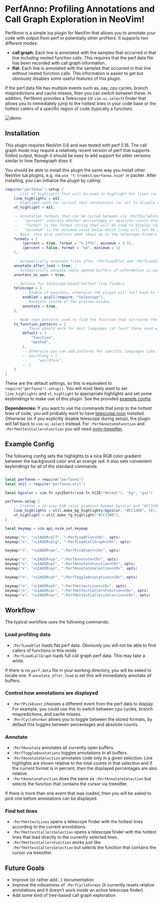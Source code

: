 # PerfAnno: Profiling Annotations and Call Graph Exploration in NeoVim!

PerfAnno is a simple lua plugin for NeoVim that allows you to annotate your code with output from perf or potentially other profilers.
It supports two different modes:

* **call graph:** Each line is annotated with the samples that occurred in that line *including* nested function calls. This requires that the perf.data file has been recorded with call graph information.
* **flat:** Each line is annotated with the samples that occurred in that line *without* nested function calls. This information is easier to get but obviously disables some useful features of this plugin.

If the perf.data file has multiple events such as, say, cpu cycles, branch mispredictions and cache misses, then you can switch between these.
In addition, PerfAnno provides a Telescope (or `vim.ui.select`) finder that allows you to immediately jump to the hottest lines in your code base or the hottest callers of a specific region of code (typically a function).

![demo](https://user-images.githubusercontent.com/15610942/153376301-d096ae61-e6a3-46f3-a8b1-305bd0007d7a.gif)

## Installation

This plugin requires NeoVim 0.6 and was tested with perf 5.16.
The call graph mode may require a relatively recent version of perf that supports folded output, though it should be easy to add support for older versions similar to how flamegraph does it.

You should be able to install this plugin the same way you install other NeoVim lua plugins, e.g. via `use "t-troebst/perfanno.nvim"` in packer.
After installing, you can initialize the plugin by calling:

```lua
require("perfanno").setup {
    -- List of highlights that will be used to highlight hot lines (or nil to disable highlighting)
    line_highlights = nil,
    -- Highlight used for virtual text annotations (or nil to disable virtual text)
    vt_highlight = nil,

    -- Annotation formats that can be cycled between via :PerfCycleFormat
    --   "percent" controls whether percentages or absolute counts should be displayed
    --   "format" is the format string that will be used to display counts / percentages
    --   "minimum" is the minimum value below which lines will not be annotated
    -- Note: this also controls what shows up in the telescope finders
    formats = {
        {percent = true, format = "%.2f%%", minimum = 0.5},
        {percent = false, format = "%d", minimum = 1}
    },

    -- Automatically annotate files after :PerfLoadFlat and :PerfLoadCallGraph
    annotate_after_load = true,
    -- Automatically annoate newly opened buffers if information is available
    annotate_on_open = true,

    -- Options for telescope-based hottest line finders
    telescope = {
        -- Enable if possible, otherwise the plugin will fall back to vim.ui.select
        enabled = pcall(require, "telescope"),
        -- Annotate inside of the preview window
        annotate = true,
    },

    -- Node type patterns used to find the function that surrounds the cursor
    ts_function_patterns = {
        -- These should work for most languages (at least those used with perf)
        default = {
            "function",
            "method",
        },
        -- Otherwise you can add patterns for specific languages like:
        -- weirdlang = {
        --     "weirdfunc",
        -- }
    }
}

```

These are the default settings, so this is equivalent to `require("perfanno").setup()`.
You will most likely want to set `line_highlights` and `vt_highlight` to appropriate highlights and set some keybindings to make use of this plugin.
See the provided [example config](#example-config).

**Dependencies:**
If you want to use the commands that jump to the hottest lines of code, you will probably want to have [telescope.nvim](https://github.com/nvim-telescope/telescope.nvim) installed.
Otherwise (or if you explicitly disable telescope during setup), the plugin will fall back to `vim.ui.select` instead.
For `:PerfAnnotateFunction` and `:PerfHottestCallersFunction` you will need [nvim-treesitter](https://github.com/nvim-treesitter/nvim-treesitter).

## Example Config

The following config sets the highlights to a nice RGB color gradient between the background color and an orange red.
It also sets convenient keybindings for all of the standard commands.

```lua

local perfanno = require("perfanno")
local util = require("perfanno.util")

local bgcolor = vim.fn.synIDattr(vim.fn.hlID("Normal"), "bg", "gui")

perfanno.setup {
    -- Creates a 10-step RGB color gradient beween bgcolor and "#CC3300"
    line_highlights = util.make_bg_highlights(bgcolor, "#CC3300", 10),
    vt_highlight = util.make_fg_highlight("#CC3300"),
}

local keymap = vim.api.nvim_set_keymap

keymap("n", "<LEADER>plf", ":PerfLoadFlat<CR>", opts)
keymap("n", "<LEADER>plg", ":PerfLoadCallGraph<CR>", opts)

keymap("n", "<LEADER>pe", ":PerfPickEvent<CR>", opts)

keymap("n", "<LEADER>pa", ":PerfAnnotate<CR>", opts)
keymap("n", "<LEADER>pf", ":PerfAnnotateFunction<CR>", opts)
keymap("v", "<LEADER>pa", ":PerfAnnotateSelection<CR>", opts)

keymap("n", "<LEADER>pt", ":PerfToggleAnnotations<CR>", opts)

keymap("n", "<LEADER>ph", ":PerfHottestLines<CR>", opts)
keymap("n", "<LEADER>pc", ":PerfHottestCallersFunction<CR>", opts)
keymap("v", "<LEADER>pc", ":PerfHottestCallersSelection<CR>", opts)
```

## Workflow

The typical workflow uses the following commands:

### Load profiling data

* `:PerfLoadFlat` loads flat perf data. Obviously you will not be able to find callers of functions in this mode.
* `:PerfLoadCallGraph` loads full call graph perf data. This may take a while.

If there is no `perf.data` file in your working directory, you will be asked to locate one. If `annotate_after_load` is set this will immediately annotate all buffers.

### Control how annotations are displayed

* `:PerfPickEvent` chooses a different event from the perf data to display. For example, you could use this to switch between cpu cycles, branch mispredictions, and cache misses.
* `:PerfCycleFormat` allows you to toggle between the stored formats, by default this toggles between percentages and absolute counts.

### Annotate

* `:PerfAnnotate` annotates all currently open buffers.
* `:PerfToggleAnnotations` toggles annotations in all buffers.
* `:PerfAnnotateSelection` annotates code only in a given selection. Line highlights are shown relative to the total counts in that selection and if the current format is in percent, then the displayed percentages are also relative.
* `:PerfAnnotateFunction` does the same as `:PerfAnnotateSelection` but selects the function that contains the cursor via treesitter.

If there is more than one event that was loaded, then you will be asked to pick one before annotations can be displayed.

### Find hot lines

* `:PerfHottestLines` opens a telescope finder with the hottest lines according to the current annotations.
* `:PerfHottestCallersSelection` opens a telescope finder with the hottest lines that lead directly to the currently selected lines.
* `:PerfHottestCallersFunction` works just like `:PerfHottestCallersSelection` but selects the function that contains the cursor via treesitter.

## Future Goals

* Improve (or rather add...) documentation
* Improve the robustness of `:PerfCycleFormat` (it currently resets relative annotations and it doesn't work inside an active telescope finder)
* Add some kind of tree-based call graph exploration
